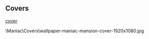 ## Covers

[cover](/wallpaper-maniac-mansion-cover-1920x1080.jpg)

\Maniac\Covers\wallpaper-maniac-mansion-cover-1920x1080.jpg
